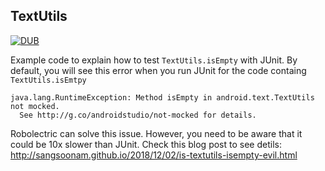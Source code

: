## TextUtils

[![DUB](https://img.shields.io/dub/l/vibe-d.svg)]()

Example code to explain how to test `TextUtils.isEmpty` with JUnit. By default, you will see this error when you run JUnit for the code containg `TextUtils.isEmtpy`

```
java.lang.RuntimeException: Method isEmpty in android.text.TextUtils not mocked. 
  See http://g.co/androidstudio/not-mocked for details.
```

Robolectric can solve this issue. However, you need to be aware that it could be 10x slower than JUnit. Check this blog post to see detils: http://sangsoonam.github.io/2018/12/02/is-textutils-isempty-evil.html
